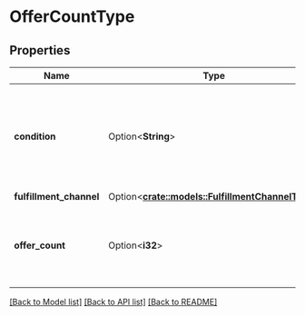 # OfferCountType

## Properties

Name | Type | Description | Notes
------------ | ------------- | ------------- | -------------
**condition** | Option<**String**> | Indicates the condition of the item. For example: New, Used, Collectible, Refurbished, or Club. | [optional]
**fulfillment_channel** | Option<[**crate::models::FulfillmentChannelType**](FulfillmentChannelType.md)> |  | [optional]
**offer_count** | Option<**i32**> | The number of offers in a fulfillment channel that meet a specific condition. | [optional]

[[Back to Model list]](../README.md#documentation-for-models) [[Back to API list]](../README.md#documentation-for-api-endpoints) [[Back to README]](../README.md)


